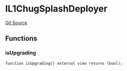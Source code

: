 # IL1ChugSplashDeployer
[Git Source](https://github.com/ethereum-optimism/optimism/blob/f7b73857601914eeea6fc4c1ba46ae99ca744d97/contracts/legacy/L1ChugSplashProxy.sol)


## Functions
### isUpgrading


```solidity
function isUpgrading() external view returns (bool);
```

